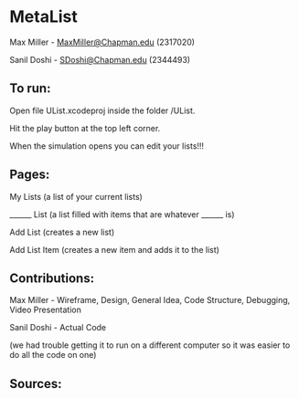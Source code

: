 # MetaList
Max Miller - MaxMiller@Chapman.edu (2317020)

Sanil Doshi - SDoshi@Chapman.edu (2344493)


## To run:
Open file UList.xcodeproj inside the folder /UList.

Hit the play button at the top left corner.

When the simulation opens you can edit your lists!!!


## Pages:
My Lists (a list of your current lists)

______ List (a list filled with items that are whatever ______ is)

Add List (creates a new list)

Add List Item (creates a new item and adds it to the list)


## Contributions:
Max Miller - Wireframe, Design, General Idea, Code Structure, Debugging, Video Presentation

Sanil Doshi - Actual Code

(we had trouble getting it to run on a different computer so it was easier to do all the code on one)


## Sources:
